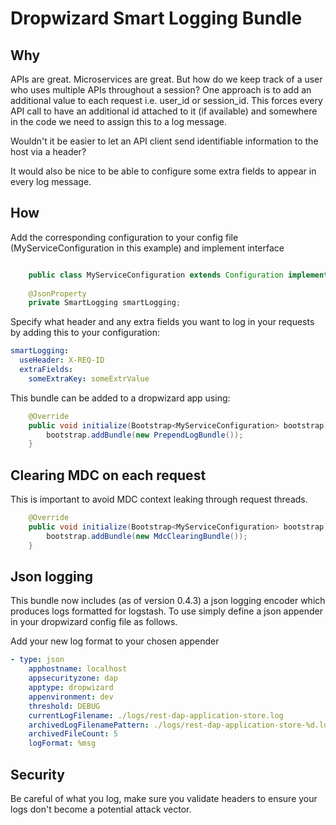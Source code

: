 # Dropwizard Smart Logging Bundle

## Why

APIs are great. Microservices are great. But how do we keep track of a user who uses multiple APIs throughout a session? 
One approach is to add an additional value to each request i.e. user_id or session_id. This forces every API call to have 
an additional id attached to it (if available) and somewhere in the code we need to assign this to a log message.

Wouldn't it be easier to let an API client send identifiable information to the host via a header?

It would also be nice to be able to configure some extra fields to appear in every log message.

## How

Add the corresponding configuration to your config file (MyServiceConfiguration in this example) and implement interface

```java

    public class MyServiceConfiguration extends Configuration implements PrependLogConfiguration
    
    @JsonProperty
    private SmartLogging smartLogging;
```

Specify what header and any extra fields you want to log in your requests by adding this to your configuration:

```YAML
smartLogging:
  useHeader: X-REQ-ID
  extraFields:
    someExtraKey: someExtrValue

```

This bundle can be added to a dropwizard app using:

```Java
    @Override
    public void initialize(Bootstrap<MyServiceConfiguration> bootstrap) {
        bootstrap.addBundle(new PrependLogBundle());
    }
```

## Clearing MDC on each request

This is important to avoid MDC context leaking through request threads.

```Java
    @Override
    public void initialize(Bootstrap<MyServiceConfiguration> bootstrap) {
        bootstrap.addBundle(new MdcClearingBundle());
    }
```

## Json logging
This bundle now includes (as of version 0.4.3) a json logging encoder which produces logs formatted for logstash. To use simply define a json appender in your dropwizard config file as follows.

Add your new log format to your chosen appender

```YAML
- type: json
    apphostname: localhost
    appsecurityzone: dap
    apptype: dropwizard
    appenvironment: dev
    threshold: DEBUG
    currentLogFilename: ./logs/rest-dap-application-store.log
    archivedLogFilenamePattern: ./logs/rest-dap-application-store-%d.log.gz
    archivedFileCount: 5
    logFormat: %msg
```

## Security

Be careful of what you log, make sure you validate headers to ensure your logs don't become a potential attack
vector.
